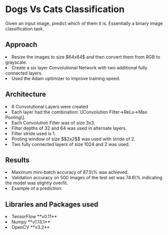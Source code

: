  Dogs Vs Cats Classification
 ============
 Given an input image, predict which of them it is. Essentially a binary image classification task.
 
 Approach
 ---------
 <li>Resize the images to size $64x64$ and then convert them from RGB to grayscale.</li>
 <li>Create a six layer Convolutional Network with two additional fully connected layers.</li>
 <li>Used the Adam optimizer to improve training speed.</li>
 
 Architecture
 -------------
 <li>6 Convolutional Layers were created</li>
 <li>Each layer had the combination: \[Convolution Filter->ReLu->Max Pooling\].</li>
 <li>Each Convolution Filter was of size 3x3.</li>
 <li>Filter depths of 32 and 64 was used in alternate layers.</li>
 <li>Filter stride used is 1.</li>
 <li>Pooling window of size $$2x2$$ was used with stride of 2.</li>
 <li>Two fully connected layers of size 1024 and 2 was used.</li>
 
 Results
 --------
 <li>Maximum mini-batch accuracy of 87.5\% was achieved.</li>
 <li>Validation accuracy on 500 images of the test set was 74.6\% indicating the model was slightly overfit.</li>
 <li>Example of a prediction:</li>
 
 Libraries and Packages used
 ----------------------------
 <li>TensorFlow **v0.11**</li>
 <li>Numpy **v1.13.1**</li>
 <li>OpenCV **v3.2**</li>
 
